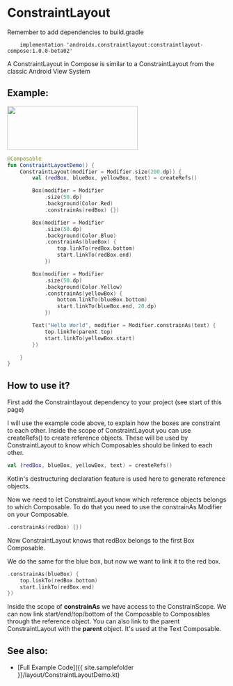 <!---
This is the API of version 1.0.1
-->
# ConstraintLayout

Remember to add dependencies to build.gradle

```
    implementation 'androidx.constraintlayout:constraintlayout-compose:1.0.0-beta02'
```

A ConstraintLayout in Compose is similar to a ConstraintLayout from the classic Android View System

## Example:
<p align="left">
  <img src ="{{ site.images }}/layout/constraintlayout/constraintlayout.png" height=100 width=300 />
</p>

```kotlin
@Composable
fun ConstraintLayoutDemo() {
    ConstraintLayout(modifier = Modifier.size(200.dp)) {
        val (redBox, blueBox, yellowBox, text) = createRefs()

        Box(modifier = Modifier
            .size(50.dp)
            .background(Color.Red)
            .constrainAs(redBox) {})

        Box(modifier = Modifier
            .size(50.dp)
            .background(Color.Blue)
            .constrainAs(blueBox) {
                top.linkTo(redBox.bottom)
                start.linkTo(redBox.end)
            })

        Box(modifier = Modifier
            .size(50.dp)
            .background(Color.Yellow)
            .constrainAs(yellowBox) {
                bottom.linkTo(blueBox.bottom)
                start.linkTo(blueBox.end, 20.dp)
            })

        Text("Hello World", modifier = Modifier.constrainAs(text) {
            top.linkTo(parent.top)
            start.linkTo(yellowBox.start)
        })

    }
}

```


## How to use it?

First add the Constraintlayout dependency to your project (see start of this page)

I will use the example code above, to explain how the boxes are constraint to each other.
Inside the scope of ConstraintLayout you can use createRefs() to create reference objects.
These will be used by ConstraintLayout to know which Composables should be linked to each other.

```kotlin
val (redBox, blueBox, yellowBox, text) = createRefs()
```

Kotlin's destructuring declaration feature is used here to generate reference objects.

Now we need to let ConstraintLayout know which reference objects belongs to which Composable.
To do that you need to use the constrainAs Modifier on your Composable.

```kotlin
.constrainAs(redBox) {})
```

Now ConstraintLayout knows that redBox belongs to the first Box Composable.

We do the same for the blue box, but now we want to link it to the red box.

```kotlin
.constrainAs(blueBox) {
    top.linkTo(redBox.bottom)
    start.linkTo(redBox.end)
})
```

Inside the scope of **constrainAs** we have access to the ConstrainScope.
We can now link start/end/top/bottom of the Composable to Composables through the reference object.
You can also link to the parent ConstraintLayout with the **parent** object. It's used at the Text Composable.

## See also:
* [Full Example Code]({{ site.samplefolder }}/layout/ConstraintLayoutDemo.kt)
